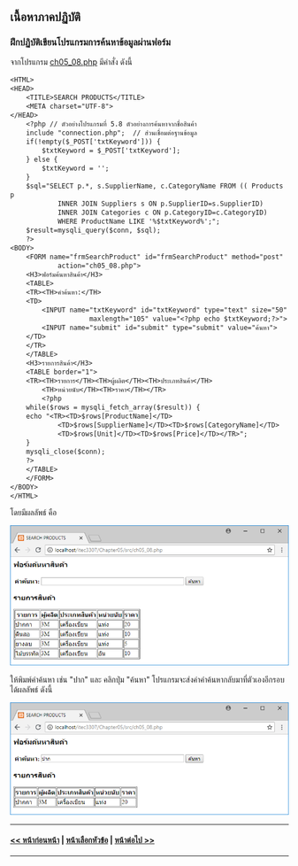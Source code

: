 ## เนื้อหาภาคปฏิบัติ
### ฝึกปฏิบัติเขียนโปรแกรมการค้นหาข้อมูลผ่านฟอร์ม

จากโปรแกรม [ch05_08.php](src/ch05_08.php) มีคำสั่ง ดังนี้
```
<HTML>
<HEAD>
    <TITLE>SEARCH PRODUCTS</TITLE>
    <META charset="UTF-8">
</HEAD>
    <?php // ตัวอย่างโปรแกรมที่ 5.8 ตัวอย่างการค้นหาจากชื่อสินค้า 
    include "connection.php";  // ส่วนเชื่อมต่อฐานข้อมูล
    if(!empty($_POST['txtKeyword'])) {
        $txtKeyword = $_POST['txtKeyword'];
    } else {
        $txtKeyword = '';
    }
    $sql="SELECT p.*, s.SupplierName, c.CategoryName FROM (( Products p
            INNER JOIN Suppliers s ON p.SupplierID=s.SupplierID)
            INNER JOIN Categories c ON p.CategoryID=c.CategoryID)
            WHERE ProductName LIKE '%$txtKeyword%';";
    $result=mysqli_query($conn, $sql);
    ?>
<BODY>
    <FORM name="frmSearchProduct" id="frmSearchProduct" method="post" 
            action="ch05_08.php">
    <H3>ฟอร์มค้นหาสินค้า</H3>
    <TABLE>
    <TR><TH>คำค้นหา:</TH>
    <TD>
        <INPUT name="txtKeyword" id="txtKeyword" type="text" size="50" 
                    maxlength="105" value="<?php echo $txtKeyword;?>">
        <INPUT name="submit" id="submit" type="submit" value="ค้นหา">
    </TD>
    </TR>
    </TABLE>
    <H3>รายการสินค้า</H3>
    <TABLE border="1">
    <TR><TH>รายการ</TH><TH>ผู้ผลิต</TH><TH>ประเภทสินค้า</TH>
        <TH>หน่วยนับ</TH><TH>ราคา</TH></TR>
        <?php
    while($rows = mysqli_fetch_array($result)) {
    echo "<TR><TD>$rows[ProductName]</TD>
            <TD>$rows[SupplierName]</TD><TD>$rows[CategoryName]</TD>
            <TD>$rows[Unit]</TD><TD>$rows[Price]</TD></TR>";
    }
    mysqli_close($conn);
    ?>
    </TABLE>
    </FORM>
</BODY>
</HTML>
```

โดยมีผลลัพธ์ คือ

<img src=output/ch05_08.png>

ให้พิมพ์คำค้นหา เช่น "ปาก" และ คลิกปุ่ม "ค้นหา" โปรแกรมจะส่งค่าคำค้นหากลับมาที่ตัวเองอีกรอบ ได้ผลลัพธ์ ดังนี้

<img src=output/ch05_08_1.png>

---
#### [<< หน้าก่อนหน้า](0504.md) | [หน้าเลือกหัวข้อ](README.md) | [หน้าต่อไป >>](0510.md)
---